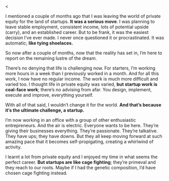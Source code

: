 <<p>I mentioned a couple of months ago that I was leaving the world of private equity for the land of startups. <strong>It was a serious move</strong>. I was planning to leave stable employment, consistent income, lots of potential upside (carry), and an established career. But to be frank, it was the easiest decision I&#8217;ve ever made. I never once questioned it or procrastinated. It was automatic; <strong>like tying shoelaces.</strong></p><p>So now after a couple of months, now that the reality has set in, I&#8217;m here to report on the remaining lustre of the dream.</p><p>There&#8217;s no denying that life is challenging now. For starters, I&#8217;m working more hours in a week than I previously worked in a month. And for all this work, I now have no regular income. The work is much more difficult and varied too. I thought life in private equity was varied, <strong>but startup work is coal-face work</strong>; there&#8217;s no advising from afar. You design, implement, execute and improve, everything yourself.</p><p>With all of that said, I wouldn&#8217;t change it for the world. <strong>And that&#8217;s because it&#8217;s the ultimate challenge, a startup.</strong></p><p>I&#8217;m now working in an office with a group of other enthusiastic entrepreneurs. And the air is electric. Everyone wants to be here. They&#8217;re giving their businesses everything. They&#8217;re passionate. They&#8217;re talkative. They have ups; they have downs. But they all keep moving forward at such amazing pace that it becomes self-propigating, creating a whirlwind of activity.</p><p>I learnt a lot from private equity and I enjoyed my time in what seems the perfect career. <strong>But startups are like cage fighting</strong>; they&#8217;re primeval and they reach to our roots. Maybe if I had the genetic composition, I&#8217;d have chosen cage fighting instead.</p>
